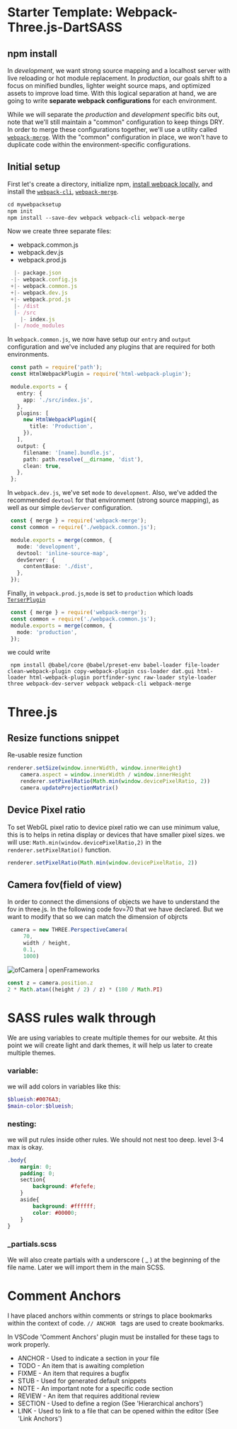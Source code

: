 # Starter Template: Webpack-Three.js-DartSASS

## 								npm  install 

In *development*, we want strong source mapping and a localhost server with live reloading or hot module replacement. In *production*, our goals shift to a focus on minified bundles, lighter weight source  maps, and optimized assets to improve load time. With this logical  separation at hand, we are going to write **separate webpack configurations** for each environment.

While we will separate the *production* and *development*  specific bits out, note that we'll still maintain a "common" configuration to keep things DRY. In order to merge these configurations together, we'll use a utility called [`webpack-merge`](https://github.com/survivejs/webpack-merge). With the "common" configuration in place, we won't have to duplicate code within the environment-specific configurations.

## Initial setup

First let's create a directory, initialize npm, [install webpack locally](https://webpack.js.org/guides/installation/#local-installation), and install the [`webpack-cli`](https://github.com/webpack/webpack-cli), [`webpack-merge`](https://github.com/survivejs/webpack-merge).

```diff
cd mywebpacksetup
npm init
npm install --save-dev webpack webpack-cli webpack-merge
```

Now we create three separate files: 

- webpack.common.js
- webpack.dev.js
- webpack.prod.js

```typescript
  |- package.json
 -|- webpack.config.js
 +|- webpack.common.js
 +|- webpack.dev.js
 +|- webpack.prod.js
  |- /dist
  |- /src
    |- index.js
  |- /node_modules
```

In  `webpack.common.js`, we now have setup our `entry` and `output` configuration and we've included any plugins that are required for both environments. 

```typescript
 const path = require('path');
 const HtmlWebpackPlugin = require('html-webpack-plugin');

 module.exports = {
   entry: {
     app: './src/index.js',
   },
   plugins: [
     new HtmlWebpackPlugin({
       title: 'Production',
     }),
   ],
   output: {
     filename: '[name].bundle.js',
     path: path.resolve(__dirname, 'dist'),
     clean: true,
   },
 };
```

In `webpack.dev.js`, we've set `mode` to `development`. Also, we've added the recommended `devtool` for that environment (strong source mapping), as well as our simple `devServer` configuration.

```typescript
 const { merge } = require('webpack-merge');
 const common = require('./webpack.common.js');

 module.exports = merge(common, {
   mode: 'development',
   devtool: 'inline-source-map',
   devServer: {
     contentBase: './dist',
   },
 });
```

Finally, in `webpack.prod.js`,`mode` is set to `production` which loads [`TerserPlugin`](https://webpack.js.org/plugins/terser-webpack-plugin/)

```typescript
 const { merge } = require('webpack-merge');
 const common = require('./webpack.common.js');
 module.exports = merge(common, {
   mode: 'production',
 });
```

we could write 

``` npm install @babel/core @babel/preset-env babel-loader file-loader clean-webpack-plugin copy-webpack-plugin css-loader dat.gui html-loader html-webpack-plugin portfinder-sync raw-loader style-loader three webpack-dev-server webpack webpack-cli webpack-merge```

# Three.js

## Resize functions snippet

Re-usable resize function 

```javascript
renderer.setSize(window.innerWidth, window.innerHeight)
    camera.aspect = window.innerWidth / window.innerHeight
    renderer.setPixelRatio(Math.min(window.devicePixelRatio, 2))
    camera.updateProjectionMatrix()
```



## Device Pixel ratio

To set WebGL pixel ratio to device pixel ratio we can use minimum value, this is to helps in retina display or devices that have smaller pixel sizes. we will use: ```Math.min(window.devicePixelRatio,2)```  in the ```renderer.setPixelRatio()``` function.

```javascript
renderer.setPixelRatio(Math.min(window.devicePixelRatio, 2))
```

## Camera fov(field of view)

In order to connect the dimensions of objects  we have to  understand  the fov in three.js. In the following code fov=70 that we have declared. But we want to modify that so we can match the dimension of objrcts 

```javascript
 camera = new THREE.PerspectiveCamera(
     70, 
     width / height,
     0.1,
     1000)
```

![ofCamera | openFrameworks](https://openframeworks.cc/documentation/3d/fov.png)



```javascript
const z = camera.position.z
2 * Math.atan((height / 2) / z) * (180 / Math.PI)
```



# SASS rules walk through

We are using variables to create  multiple themes for our website. At this point we will create light and dark themes, it will help us later to create multiple themes. 

### variable: 

we will add colors in  variables like this:

```scss
$blueish:#0076A3;
$main-color:$blueish;
```

###   nesting:

we will put rules inside other rules. We should not nest too deep. level 3-4 max is okay.

```scss
.body{
    margin: 0;
    padding: 0;
    section{
        background: #fefefe;
    }
    aside{
        background: #ffffff;
        color: #00000;
    }
}
```

### _partials.scss

We will also create partials with a underscore ( _ ) at the beginning of the file name. Later we will import them in the main SCSS.



# Comment Anchors

I have placed anchors within comments or strings to place bookmarks within the context of code. ```// ANCHOR ```  tags are used to create bookmarks. 

In VSCode 'Comment Anchors' plugin must be installed for these tags to work properly. 

- ANCHOR - Used to indicate a section in your file
- TODO - An item that is awaiting completion
- FIXME - An item that requires a bugfix
- STUB - Used for generated default snippets
- NOTE - An important note for a specific code section
- REVIEW - An item that requires additional review
- SECTION - Used to define a region (See 'Hierarchical anchors')
- LINK - Used to link to a file that can be opened within the editor (See 'Link Anchors')

